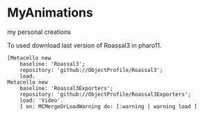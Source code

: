 # MyAnimations
my personal creations

To used download last version of Roassal3 in pharo11.

```st
[Metacello new
    baseline: 'Roassal3';
    repository: 'github://ObjectProfile/Roassal3';
    load.
Metacello new
    baseline: 'Roassal3Exporters';
    repository: 'github://ObjectProfile/Roassal3Exporters';
    load: 'Video'.
    ] on: MCMergeOrLoadWarning do: [:warning | warning load ]
```
